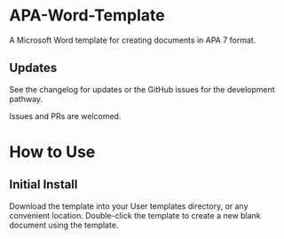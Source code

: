 # APA-Word-Template

A Microsoft Word template for creating documents in APA 7 format.

## Updates

See the changelog for updates or the GitHub issues for the development pathway.

Issues and PRs are welcomed.

# How to Use

## Initial Install

Download the template into your User templates directory, or any convenient location. Double-click the template to create a new blank document using the template.

